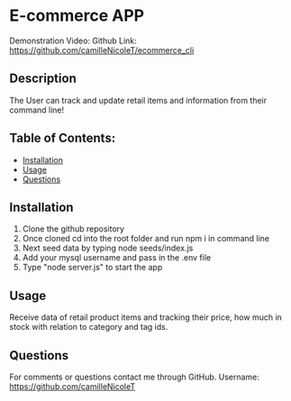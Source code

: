 # E-commerce APP
Demonstration Video: 
Github Link: https://github.com/camilleNicoleT/ecommerce_cli

## Description
The User can track and update retail items and information from their command line!

## Table of Contents:
   - [Installation](#installation) 
   - [Usage](#usage) 
   - [Questions](#Questions) 

## Installation 
  1) Clone the github repository
  2) Once cloned cd into the root folder and run npm i in command line
  3) Next seed data by typing node seeds/index.js
  4) Add your mysql username and pass in the .env file
  5) Type "node server.js" to start the app

## Usage
  Receive data of retail product items and tracking their price, how much in stock with relation to category and tag ids.


## Questions
For comments or questions contact me through GitHub. Username: https://github.com/camilleNicoleT